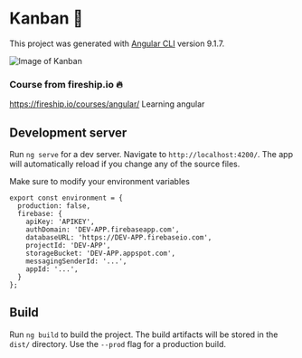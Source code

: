 # Kanban 🎴

This project was generated with [Angular CLI](https://github.com/angular/angular-cli) version 9.1.7.

![Image of Kanban](https://i.imgur.com/U6wrRHr.png)

### Course from fireship.io 🔥
https://fireship.io/courses/angular/ 
Learning angular

## Development server 

Run `ng serve` for a dev server. Navigate to `http://localhost:4200/`. The app will automatically reload if you change any of the source files.

Make sure to modify your environment variables

```javaescript
export const environment = {
  production: false,
  firebase: {
    apiKey: 'APIKEY',
    authDomain: 'DEV-APP.firebaseapp.com',
    databaseURL: 'https://DEV-APP.firebaseio.com',
    projectId: 'DEV-APP',
    storageBucket: 'DEV-APP.appspot.com',
    messagingSenderId: '...',
    appId: '...',
  }
};
```

## Build

Run `ng build` to build the project. The build artifacts will be stored in the `dist/` directory. Use the `--prod` flag for a production build.
